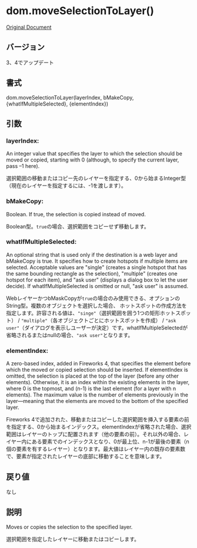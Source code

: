 # dom.moveSelectionToLayer()

[Original Document](http://help.adobe.com/en_US/fireworks/cs/extend/WS5b3ccc516d4fbf351e63e3d1183c94856c-7c72.html)

## バージョン

3、4でアップデート

## 書式

dom.moveSelectionToLayer(layerIndex, bMakeCopy, {whatIfMultipleSelected}, {elementIndex})

## 引数

### layerIndex:

An integer value that specifies the layer to which the selection should be moved or copied, starting with 0 (although, to specify the current layer, pass –1 here).

選択範囲の移動またはコピー先のレイヤーを指定する、0から始まるInteger型（現在のレイヤーを指定するには、-1を渡します）。

### bMakeCopy:

Boolean. If true, the selection is copied instead of moved.

Boolean型。```true```の場合、選択範囲をコピーせず移動します。

### whatIfMultipleSelected:

An optional string that is used only if the destination is a web layer and bMakeCopy is true. It specifies how to create hotspots if multiple items are selected. Acceptable values are "single" (creates a single hotspot that has the same bounding rectangle as the selection), "multiple" (creates one hotspot for each item), and "ask user" (displays a dialog box to let the user decide). If whatIfMultipleSelected is omitted or null, "ask user" is assumed. 

WebレイヤーかつbMaskCopyが```true```の場合のみ使用できる、オプションのString型。複数のオブジェクトを選択した場合、
ホットスポットの作成方法を指定します。許容される値は、```"singe"```（選択範囲を囲う1つの矩形ホットスポット） / ```"multiple"```（各オブジェクトごとにホットスポットを作成） / ```"ask user"```（ダイアログを表示しユーザーが決定）です。whatIfMultipleSelectedが省略されるまたはnullの場合、```"ask user"```となります。

### elementIndex:

A zero-based index, added in Fireworks 4, that specifies the element before which the moved or copied selection should be inserted. If elementIndex is omitted, the selection is placed at the top of the layer (before any other elements). Otherwise, it is an index within the existing elements in the layer, where 0 is the topmost, and (n-1) is the last element (for a layer with n elements). The maximum value is the number of elements previously in the layer—meaning that the elements are moved to the bottom of the specified layer.

Fireworks 4で追加された、移動またはコピーした選択範囲を挿入する要素の前を指定する、0から始まるインデックス。elementIndexが省略された場合、選択範囲はレイヤーのトップに配置されます（他の要素の前）。それ以外の場合、レイヤー内にある要素でのインデックスとなり、0が最上位、n-1が最後の要素（n個の要素を有するレイヤー）となります。最大値はレイヤー内の既存の要素数で、要素が指定されたレイヤーの底部に移動することを意味します。

## 戻り値

なし

## 説明

Moves or copies the selection to the specified layer.

選択範囲を指定したレイヤーに移動またはコピーします。
